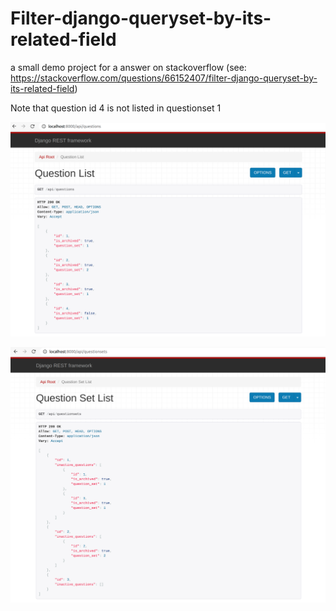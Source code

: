 # Filter-django-queryset-by-its-related-field

a small demo project for a answer on stackoverflow (see: https://stackoverflow.com/questions/66152407/filter-django-queryset-by-its-related-field)

Note that question id 4 is not listed in questionset 1

![Questions](docs/images/questions.png)

![QuestionSets](docs/images/questionsets.png)
